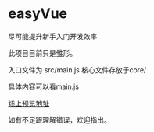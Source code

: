 # easyVue
尽可能提升新手入门开发效率


此项目目前只是雏形。

入口文件为 src/main.js
核心文件存放于core/

具体内容可以看main.js

[线上预览地址](https://easy.e7lu.cn)

如有不足跟理解错误，欢迎指出。